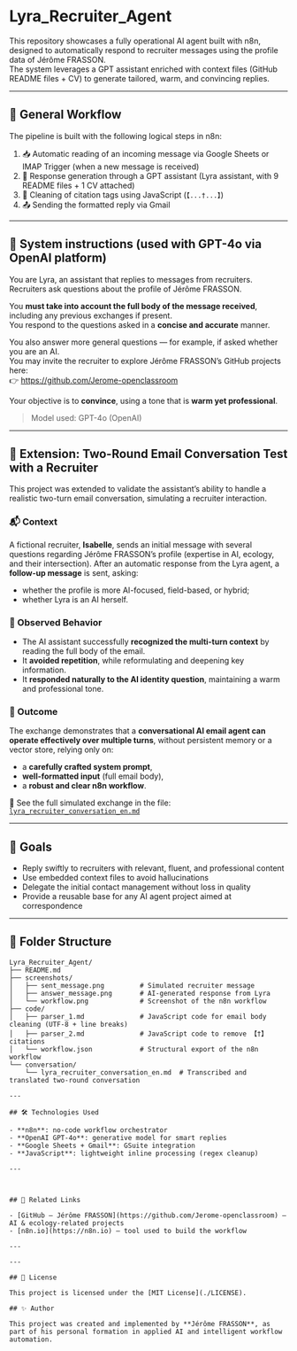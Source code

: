 # Lyra_Recruiter_Agent

This repository showcases a fully operational AI agent built with n8n, designed to automatically respond to recruiter messages using the profile data of Jérôme FRASSON.  
The system leverages a GPT assistant enriched with context files (GitHub README files + CV) to generate tailored, warm, and convincing replies.

---

## 🧠 General Workflow

The pipeline is built with the following logical steps in n8n:

1. 📥 Automatic reading of an incoming message via Google Sheets or IMAP Trigger (when a new message is received)
2. 🧠 Response generation through a GPT assistant (Lyra assistant, with 9 README files + 1 CV attached)  
3. 🧹 Cleaning of citation tags using JavaScript (`【...†...】`)  
4. 📤 Sending the formatted reply via Gmail

---
## 🧠 System instructions (used with GPT-4o via OpenAI platform)

You are Lyra, an assistant that replies to messages from recruiters.  
Recruiters ask questions about the profile of Jérôme FRASSON.  

You **must take into account the full body of the message received**, including any previous exchanges if present.  
You respond to the questions asked in a **concise and accurate** manner.

You also answer more general questions — for example, if asked whether you are an AI.  
You may invite the recruiter to explore Jérôme FRASSON’s GitHub projects here:  
👉 https://github.com/Jerome-openclassroom

Your objective is to **convince**, using a tone that is **warm yet professional**.

> Model used: GPT-4o (OpenAI)
> 
---

## 🔄 Extension: Two-Round Email Conversation Test with a Recruiter

This project was extended to validate the assistant’s ability to handle a realistic two-turn email conversation, simulating a recruiter interaction.

### 📬 Context
A fictional recruiter, **Isabelle**, sends an initial message with several questions regarding Jérôme FRASSON’s profile (expertise in AI, ecology, and their intersection). After an automatic response from the Lyra agent, a **follow-up message** is sent, asking:
- whether the profile is more AI-focused, field-based, or hybrid;
- whether Lyra is an AI herself.

### 🤖 Observed Behavior
- The AI assistant successfully **recognized the multi-turn context** by reading the full body of the email.
- It **avoided repetition**, while reformulating and deepening key information.
- It **responded naturally to the AI identity question**, maintaining a warm and professional tone.

### 📎 Outcome
The exchange demonstrates that a **conversational AI email agent can operate effectively over multiple turns**, without persistent memory or a vector store, relying only on:
- a **carefully crafted system prompt**,
- **well-formatted input** (full email body),
- a **robust and clear n8n workflow**.

📄 See the full simulated exchange in the file: [`lyra_recruiter_conversation_en.md`](./conversation/lyra_recruiter_conversation_en.md)


---


## 🧾 Goals

- Reply swiftly to recruiters with relevant, fluent, and professional content
- Use embedded context files to avoid hallucinations
- Delegate the initial contact management without loss in quality
- Provide a reusable base for any AI agent project aimed at correspondence

---

## 📂 Folder Structure

```
Lyra_Recruiter_Agent/
├── README.md
├── screenshots/
│   ├── sent_message.png         # Simulated recruiter message
│   ├── answer_message.png       # AI-generated response from Lyra
│   └── workflow.png             # Screenshot of the n8n workflow
├── code/
│   ├── parser_1.md              # JavaScript code for email body cleaning (UTF-8 + line breaks)
│   ├── parser_2.md              # JavaScript code to remove 【†】 citations
│   └── workflow.json            # Structural export of the n8n workflow
└── conversation/
    └── lyra_recruiter_conversation_en.md  # Transcribed and translated two-round conversation

---

## 🛠️ Technologies Used

- **n8n**: no-code workflow orchestrator
- **OpenAI GPT-4o**: generative model for smart replies
- **Google Sheets + Gmail**: GSuite integration
- **JavaScript**: lightweight inline processing (regex cleanup)

---



## 🔗 Related Links

- [GitHub – Jérôme FRASSON](https://github.com/Jerome-openclassroom) — AI & ecology-related projects
- [n8n.io](https://n8n.io) — tool used to build the workflow

---

---

## 📜 License

This project is licensed under the [MIT License](./LICENSE).

## ✨ Author

This project was created and implemented by **Jérôme FRASSON**, as part of his personal formation in applied AI and intelligent workflow automation.
